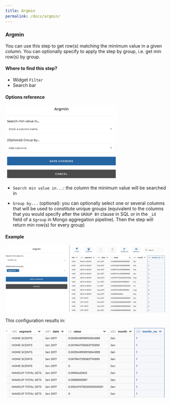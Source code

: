 ```yaml
---
title: Argmin
permalink: /docs/argmin/
---
```


### Argmin

You can use this step to get row(s) matching the minimum value in a given
column. You can optionally specify to apply the step by group, i.e. get min
row(s) by group.

#### Where to find this step?

- Widget `Filter`
- Search bar

#### Options reference

<img src="../../img/docs/user-interface/argmin_step_form.jpg" width="350" />

- `Search min value in...`: the column the minimum value will be searched in

- `Group by...` (optional): you can optionally select one or several columns
  that will be used to constitute unique groups (equivalent to the columns that
  you would specify after the `GROUP BY` clause in SQL or in the `_id` field of
  a `$group` in Mongo aggregation pipeline). Then the step will return min
  row(s) for every group)

#### Example

<img src="../../img/docs/user-interface/argmin_example_conf.jpg" width="750" />

This configuration results in:

<img src="../../img/docs/user-interface/argmin_example_result.jpg" width="500" />
